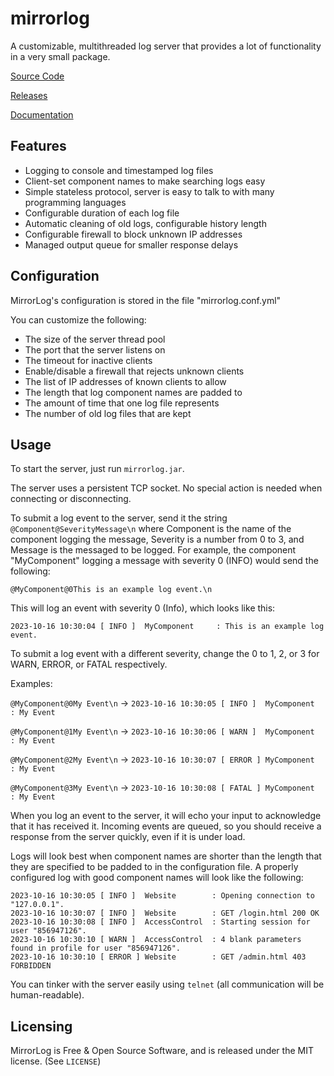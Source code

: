 # mirrorlog

A customizable, multithreaded log server that provides a lot of functionality in a very small package.

[Source Code](https://github.com/lavajuno/mirrorlog)

[Releases](https://github.com/lavajuno/mirrorlog/releases)

[Documentation](docs/jdoc/index.html)


## Features
 - Logging to console and timestamped log files
 - Client-set component names to make searching logs easy
 - Simple stateless protocol, server is easy to talk to with many programming languages
 - Configurable duration of each log file
 - Automatic cleaning of old logs, configurable history length
 - Configurable firewall to block unknown IP addresses
 - Managed output queue for smaller response delays

## Configuration
MirrorLog's configuration is stored in the file "mirrorlog.conf.yml"

You can customize the following:
 - The size of the server thread pool
 - The port that the server listens on
 - The timeout for inactive clients
 - Enable/disable a firewall that rejects unknown clients
 - The list of IP addresses of known clients to allow
 - The length that log component names are padded to
 - The amount of time that one log file represents
 - The number of old log files that are kept

## Usage
To start the server, just run `mirrorlog.jar`.

The server uses a persistent TCP socket. No special action is needed when connecting or disconnecting.

To submit a log event to the server, send it the string `@Component@SeverityMessage\n`
where Component is the name of the component logging the message, Severity is a number from 0 to 3,
and Message is the messaged to be logged. For example, the component "MyComponent" logging
a message with severity 0 (INFO) would send the following:

`@MyComponent@0This is an example log event.\n`

This will log an event with severity 0 (Info), which looks like this:

`2023-10-16 10:30:04 [ INFO ]  MyComponent     : This is an example log event.`

To submit a log event with a different severity, change the 0 to 1, 2, or 3 for
WARN, ERROR, or FATAL respectively.

Examples:

`@MyComponent@0My Event\n` -> `2023-10-16 10:30:05 [ INFO ]  MyComponent     : My Event`

`@MyComponent@1My Event\n` -> `2023-10-16 10:30:06 [ WARN ]  MyComponent     : My Event`

`@MyComponent@2My Event\n` -> `2023-10-16 10:30:07 [ ERROR ] MyComponent     : My Event`

`@MyComponent@3My Event\n` -> `2023-10-16 10:30:08 [ FATAL ] MyComponent     : My Event`

When you log an event to the server, it will echo your input to acknowledge that it has received it.
Incoming events are queued, so you should receive a response from the server quickly, even if it is under load.

Logs will look best when component names are shorter than the length that they are specified to be padded to in the 
configuration file. A properly configured log with good component names will look like the following:

```
2023-10-16 10:30:05 [ INFO ]  Website        : Opening connection to "127.0.0.1".
2023-10-16 10:30:07 [ INFO ]  Website        : GET /login.html 200 OK
2023-10-16 10:30:08 [ INFO ]  AccessControl  : Starting session for user "856947126".
2023-10-16 10:30:10 [ WARN ]  AccessControl  : 4 blank parameters found in profile for user "856947126".
2023-10-16 10:30:10 [ ERROR ] Website        : GET /admin.html 403 FORBIDDEN
```

You can tinker with the server easily using `telnet` (all communication will be human-readable).

## Licensing
MirrorLog is Free & Open Source Software, and is released under the MIT license. (See `LICENSE`)

